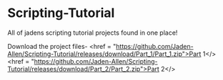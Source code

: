 # Scripting-Tutorial
All of jadens scripting tutorial projects found in one place!

Download the project files-
<href = "https://github.com/Jaden-Allen/Scripting-Tutorial/releases/download/Part_1/Part_1.zip">Part 1</>
<href = "https://github.com/Jaden-Allen/Scripting-Tutorial/releases/download/Part_2/Part_2.zip">Part 2</>
